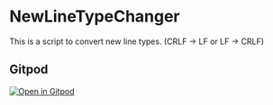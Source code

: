 # NewLineTypeChanger
This is a script to convert new line types.
(CRLF -> LF or LF -> CRLF)

## Gitpod

[![Open in Gitpod](https://gitpod.io/button/open-in-gitpod.svg)](https://gitpod.io/#https://github.com/Tanishy/NewLineTypeChanger)
